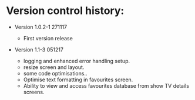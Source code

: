 Version control history:
====================

* Version 1.0.2-1 271117
	* First version release
	
* Version 1.1-3 051217
	* logging and enhanced error handling setup.
	* resize screen and layout.
	* some code optimisations..
	* Optimise text formatting in favourites screen. 
	* Ability to view and access favourites database from show TV details screens.


